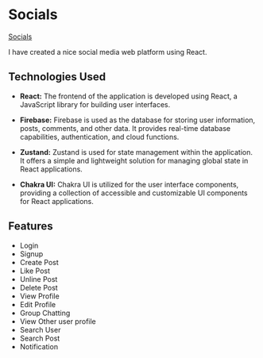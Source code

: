 # Socials
[Socials](https://socials-rust.vercel.app/)


I have created a nice social media web platform using React. 

## Technologies Used

- **React:** The frontend of the application is developed using React, a JavaScript library for building user interfaces.

- **Firebase:** Firebase is used as the database for storing user information, posts, comments, and other data. It provides real-time database capabilities, authentication, and cloud functions.

- **Zustand:** Zustand is used for state management within the application. It offers a simple and lightweight solution for managing global state in React applications.

- **Chakra UI:** Chakra UI is utilized for the user interface components, providing a collection of accessible and customizable UI components for React applications.

## Features
- Login
- Signup
- Create Post
- Like Post
- Unline Post
- Delete Post
- View Profile
- Edit Profile
- Group Chatting
- View Other user profile
- Search User
- Search Post
- Notification





